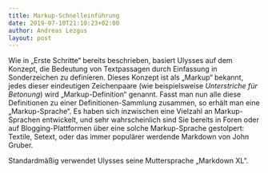 ```yaml
---
title: Markup-Schnelleinführung
date: 2019-07-10T21:10:23+02:00
author: Andreas Lezgus
layout: post
---
```


Wie in „Erste Schritte“ bereits beschrieben, basiert Ulysses auf dem Konzept, die Bedeutung von Textpassagen durch Einfassung in Sonderzeichen zu definieren. Dieses Konzept ist als „Markup“ bekannt, jedes dieser eindeutigen Zeichenpaare (wie beispielsweise _Unterstriche für Betonung_) wird „Markup-Definition“ genannt. Fasst man nun alle diese Definitionen zu einer Definitionen-Sammlung zusammen, so erhält man eine „Markup-Sprache“. Es haben sich inzwischen eine Vielzahl an Markup-Sprachen entwickelt, und sehr wahrscheinlich sind Sie bereits in Foren oder auf Blogging-Plattformen über eine solche Markup-Sprache gestolpert: Textile, Setext, oder das immer populärer werdende Markdown von John Gruber.

Standardmäßig verwendet Ulysses seine Muttersprache „Markdown XL“.

